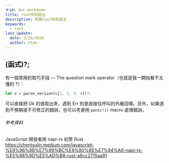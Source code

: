 ```yaml
---
＃id: doc-markdown
title: rust特別語法
description: 有關rust特別語法
keywords:
  - rust
last_update:
  date: 3/26/2024
  author: ttom
---
```


(函式)?;
-------
有一個常用的取巧手段 — The question mark operator（也就是我一開始看不太懂的 ?）：
```rust
let v = parse_version(&[1, 2, 3, 4])?;
```
可以直接把 Ok 的值取出來，遇到 Err 則是直接往呼叫的外層回傳。另外，如果遇到不預期或不可修正的錯誤，也可以考慮用 `panic!()` macro 處理錯誤。

###### 參考資料
JavaScript 開發者用 napi-rs 初學 Rust
https://chentsulin.medium.com/javascript-%E9%96%8B%E7%99%BC%E8%80%85%E7%94%A8-napi-rs-%E5%88%9D%E5%AD%B8-rust-a6cc2715aa91

